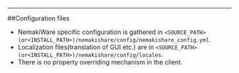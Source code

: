 ---

##Configuration files
* NemakiWare specific configuration is gathered in `<SOURCE_PATH>(or<INSTALL_PATH>)/nemakishare/config/nemakishare_config.yml`.
* Localization files(translation of GUI etc.) are in `<SOURCE_PATH>(or<INSTALL_PATH>)/nemakishare/config/locales`.
* There is no property overriding mechanism in the client.